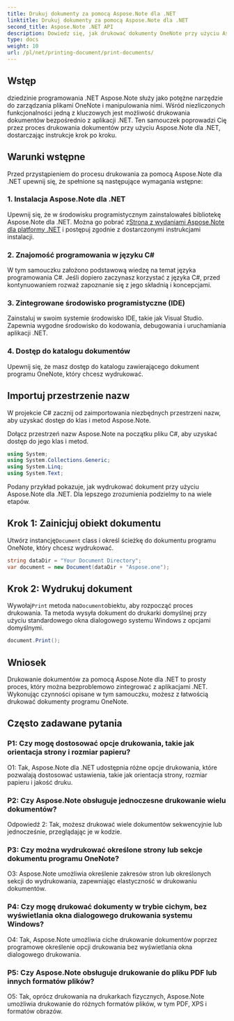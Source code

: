 ```yaml
---
title: Drukuj dokumenty za pomocą Aspose.Note dla .NET
linktitle: Drukuj dokumenty za pomocą Aspose.Note dla .NET
second_title: Aspose.Note .NET API
description: Dowiedz się, jak drukować dokumenty OneNote przy użyciu Aspose.Note dla .NET. Przewodnik krok po kroku dotyczący bezproblemowej integracji z aplikacjami .NET.
type: docs
weight: 10
url: /pl/net/printing-document/print-documents/
---
```

## Wstęp

dziedzinie programowania .NET Aspose.Note służy jako potężne narzędzie do zarządzania plikami OneNote i manipulowania nimi. Wśród niezliczonych funkcjonalności jedną z kluczowych jest możliwość drukowania dokumentów bezpośrednio z aplikacji .NET. Ten samouczek poprowadzi Cię przez proces drukowania dokumentów przy użyciu Aspose.Note dla .NET, dostarczając instrukcje krok po kroku.

## Warunki wstępne

Przed przystąpieniem do procesu drukowania za pomocą Aspose.Note dla .NET upewnij się, że spełnione są następujące wymagania wstępne:

### 1. Instalacja Aspose.Note dla .NET

 Upewnij się, że w środowisku programistycznym zainstalowałeś bibliotekę Aspose.Note dla .NET. Można go pobrać z[Strona z wydaniami Aspose.Note dla platformy .NET](https://releases.aspose.com/note/net/) i postępuj zgodnie z dostarczonymi instrukcjami instalacji.

### 2. Znajomość programowania w języku C#

W tym samouczku założono podstawową wiedzę na temat języka programowania C#. Jeśli dopiero zaczynasz korzystać z języka C#, przed kontynuowaniem rozważ zapoznanie się z jego składnią i koncepcjami.

### 3. Zintegrowane środowisko programistyczne (IDE)

Zainstaluj w swoim systemie środowisko IDE, takie jak Visual Studio. Zapewnia wygodne środowisko do kodowania, debugowania i uruchamiania aplikacji .NET.

### 4. Dostęp do katalogu dokumentów

Upewnij się, że masz dostęp do katalogu zawierającego dokument programu OneNote, który chcesz wydrukować.

## Importuj przestrzenie nazw

W projekcie C# zacznij od zaimportowania niezbędnych przestrzeni nazw, aby uzyskać dostęp do klas i metod Aspose.Note.

Dołącz przestrzeń nazw Aspose.Note na początku pliku C#, aby uzyskać dostęp do jego klas i metod.

```csharp
using System;
using System.Collections.Generic;
using System.Linq;
using System.Text;
```

Podany przykład pokazuje, jak wydrukować dokument przy użyciu Aspose.Note dla .NET. Dla lepszego zrozumienia podzielmy to na wiele etapów.

## Krok 1: Zainicjuj obiekt dokumentu

 Utwórz instancję`Document` class i określ ścieżkę do dokumentu programu OneNote, który chcesz wydrukować.

```csharp
string dataDir = "Your Document Directory";
var document = new Document(dataDir + "Aspose.one");
```

## Krok 2: Wydrukuj dokument

 Wywołaj`Print` metoda na`Document`obiektu, aby rozpocząć proces drukowania. Ta metoda wysyła dokument do drukarki domyślnej przy użyciu standardowego okna dialogowego systemu Windows z opcjami domyślnymi.

```csharp
document.Print();
```

## Wniosek

Drukowanie dokumentów za pomocą Aspose.Note dla .NET to prosty proces, który można bezproblemowo zintegrować z aplikacjami .NET. Wykonując czynności opisane w tym samouczku, możesz z łatwością drukować dokumenty programu OneNote.

## Często zadawane pytania

### P1: Czy mogę dostosować opcje drukowania, takie jak orientacja strony i rozmiar papieru?

O1: Tak, Aspose.Note dla .NET udostępnia różne opcje drukowania, które pozwalają dostosować ustawienia, takie jak orientacja strony, rozmiar papieru i jakość druku.

### P2: Czy Aspose.Note obsługuje jednoczesne drukowanie wielu dokumentów?

Odpowiedź 2: Tak, możesz drukować wiele dokumentów sekwencyjnie lub jednocześnie, przeglądając je w kodzie.

### P3: Czy można wydrukować określone strony lub sekcje dokumentu programu OneNote?

O3: Aspose.Note umożliwia określenie zakresów stron lub określonych sekcji do wydrukowania, zapewniając elastyczność w drukowaniu dokumentów.

### P4: Czy mogę drukować dokumenty w trybie cichym, bez wyświetlania okna dialogowego drukowania systemu Windows?

O4: Tak, Aspose.Note umożliwia ciche drukowanie dokumentów poprzez programowe określenie opcji drukowania bez wyświetlania okna dialogowego drukowania.

### P5: Czy Aspose.Note obsługuje drukowanie do pliku PDF lub innych formatów plików?

O5: Tak, oprócz drukowania na drukarkach fizycznych, Aspose.Note umożliwia drukowanie do różnych formatów plików, w tym PDF, XPS i formatów obrazów.